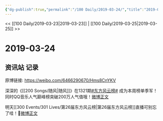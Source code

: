 ```yaml
---
{"dg-publish":true,"permalink":"/100 Daily/2019-03-24/","title":"2019-03-24","created":"2022-12-22T14:56:52.000+08:00","updated":"2023-01-09T17:24:43.243+08:00"}
---
```



<< [[100 Daily/2019-03-23\|2019-03-23]] | [[100 Daily/2019-03-25\|2019-03-25]] >>

# 2019-03-24

## 资讯站 记录

原博链接: https://weibo.com/6466290670/Hms8CnYKV

深深的《[[200 Songs/随风\|随风]]》在1321期[#东方风云榜#](https://s.weibo.com/weibo?q=%23%E4%B8%9C%E6%96%B9%E9%A3%8E%E4%BA%91%E6%A6%9C%23) 成为本周榜单季军！同时QQ音乐人气巅峰榜突破200万人气值哦！[微博正文](https://m.weibo.cn/6466290670/4353300058652967)

明天[[300 Events/301 Lives/第26届东方风云榜\|第26届东方风云榜]]直播可别忘了哇！🐰[微博正文](https://m.weibo.cn/6466290670/4353070257700293)
